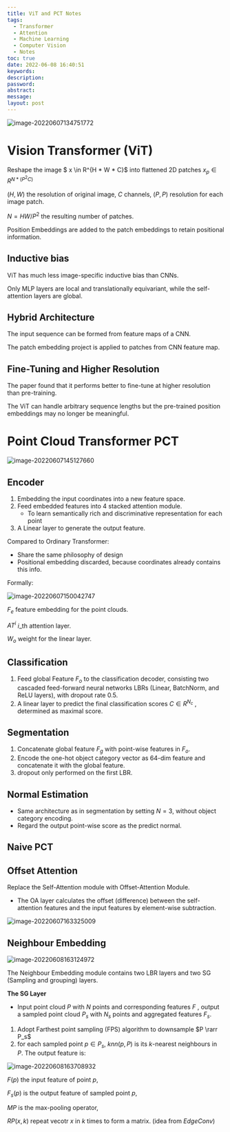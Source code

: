 ```yaml
---
title: ViT and PCT Notes
tags:
  - Transformer
  - Attention
  - Machine Learning
  - Computer Vision
  - Notes
toc: true
date: 2022-06-08 16:40:51
keywords:
description:
password:
abstract:
message:
layout: post
---
```





![image-20220607134751772](./image-20220607134751772.png)

# Vision Transformer (ViT)

Reshape the image $ x \in R^{H * W * C}$ into flattened 2D patches $x_{p} \in R^{N * (P^2 C)}$

$(H, W)$ the resolution of original image, $C$ channels, $(P,P)$ resolution for each image patch. 

$N=HW / P^2$ the resulting number of patches.

 Position Embeddings are added to the patch embeddings to retain positional information.

<!-- more -->
## Inductive bias

ViT has much less image-specific inductive bias than CNNs. 

Only MLP layers are local and translationally equivariant, while the self-attention layers are global.

## Hybrid Architecture

The input sequence can be formed from feature maps of a CNN.

The patch embedding project is applied to patches from CNN feature map.

## Fine-Tuning and Higher Resolution

The paper found that it performs better to fine-tune at higher resolution than pre-training. 

The ViT can handle arbitrary sequence lengths but the pre-trained position embeddings may no longer be meaningful.





# Point Cloud Transformer PCT

![image-20220607145127660](./image-20220607145127660.png)

## Encoder

1.   Embedding the input coordinates into a new feature space.
2.   Feed embedded features into 4 stacked attention module.
     *   To learn semantically rich and discriminative representation for each point
3.   A Linear layer to generate the output feature. 

Compared to Ordinary Transformer:

*   Share the same philosophy of design
*   Positional embedding discarded, because coordinates already contains this info.

Formally:

![image-20220607150042747](./image-20220607150042747.png)

$F_e$ feature embedding for the point clouds.

$AT^i$ $i$_th attention layer.

$W_o$ weight for the linear layer.

## Classification

1.   Feed global Feature $F_o$ to the classification decoder, consisting two cascaded feed-forward neural networks LBRs (Linear, BatchNorm, and ReLU layers), with dropout rate 0.5.
2.   A linear layer to predict the final classification scores $C \in R^{N_c}$ , determined as maximal score.

## Segmentation

1.   Concatenate global feature $F_g$ with point-wise features in $F_o$.
2.   Encode the one-hot object category vector as 64-dim feature and concatenate it with the global feature. 
3.   dropout only performed on the first LBR. 

## Normal Estimation

*   Same architecture as in segmentation by setting $N=3$, without object category encoding.
*   Regard the output point-wise score as the predict normal.

## Naive PCT



## Offset Attention

Replace the Self-Attention module with Offset-Attention Module.

*   The OA layer calculates the offset (difference) between the self-attention features and the input features by element-wise subtraction.



![image-20220607163325009](./image-20220607163325009.png)



## Neighbour Embedding



![image-20220608163124972](./image-20220608163124972.png)

The Neighbour Embedding module contains two LBR layers and two SG (Sampling and grouping) layers.

**The SG Layer**

*   Input point cloud $P$ with $N$ points and corresponding features $F$ , output a sampled point cloud $P_s$ with $N_s$ points and aggregated features $F_s$. 

1.   Adopt Farthest point sampling (FPS) algorithm to downsample $P \rarr P_s$
2.   for each sampled point $p \in P_s$, $knn(p, P)$ is its $k$-nearest neighbours in $P$. The output feature is: 

![image-20220608163708932](./image-20220608163708932.png)

$F(p)$ the input feature of point $p$, 

$F_s(p)$ is the output feature of sampled point $p$, 

$MP$ is the max-pooling operator, 

$RP(x, k)$ repeat vecotr $x$ in $k$ times to form a matrix. (idea from _EdgeConv_)





